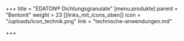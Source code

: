 +++
title = "EDATON® Dichtungsgranulate"
[menu.produkte]
parent = "Bentonit"
weight = 23
[[links_mit_icons_oben]]
icon = "/uploads/icon_technik.png"
link = "technische-anwendungen.md"

+++
